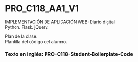 # PRO_C118_AA1_V1
IMPLEMENTACIÓN DE APLICACIÓN WEB: Diario digital  
Python. Flask. jQuery.  
  
Plan de la clase.  
Plantilla del código del alumno.  
  
### Texto en inglés: PRO-C118-Student-Boilerplate-Code
